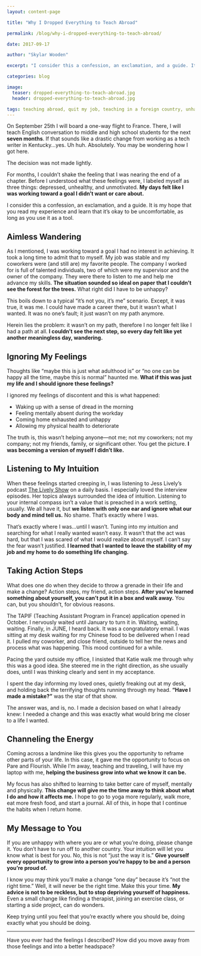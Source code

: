 ```yaml
---
layout: content-page

title: "Why I Dropped Everything to Teach Abroad"

permalink: /blog/why-i-dropped-everything-to-teach-abroad/

date: 2017-09-17

author: "Skylar Wooden"

excerpt: "I consider this a confession, an exclamation, and a guide. It is my hope that you read my experience and learn that it’s okay to be uncomfortable, as long as you use it as a tool."

categories: blog

image:
  teaser: dropped-everything-to-teach-abroad.jpg
  header: dropped-everything-to-teach-abroad.jpg

tags: teaching abroad, quit my job, teaching in a foreign country, unhappy with job
---
```


On September 25th I will board a one-way flight to France. There, I will teach English conversation to middle and high school students for the next **seven months**. If that sounds like a drastic change from working as a tech writer in Kentucky...yes. Uh huh. Absolutely. You may be wondering how I got here.

The decision was not made lightly.

For months, I couldn’t shake the feeling that I was nearing the end of a chapter. Before I understood what these feelings were, I labeled myself as three things: depressed, unhealthy, and unmotivated. **My days felt like I was working toward a goal I didn’t want or care about.**

I consider this a confession, an exclamation, and a guide. It is my hope that you read my experience and learn that it’s okay to be uncomfortable, as long as you use it as a tool.

## Aimless Wandering 

As I mentioned, I was working toward a goal I had no interest in achieving. It took a long time to admit that to myself. My job was stable and my coworkers were (and still are) my favorite people. The company I worked for is full of talented individuals, two of which were my supervisor and the owner of the company. They were there to listen to me and help me advance my skills. **The situation sounded so ideal on paper that I couldn’t see the forest for the trees.** What right did I have to be unhappy? 

This boils down to a typical “it’s not you, it’s me” scenario. Except, it was true, it was me. I could have made a career there, but it wasn’t what I wanted. It was no one’s fault; it just wasn’t on my path anymore. 

Herein lies the problem: it wasn’t on my path, therefore I no longer felt like I had a path at all. **I couldn’t see the next step, so every day felt like yet another meaningless day, wandering.**

## Ignoring My Feelings

Thoughts like “maybe this is just what adulthood is” or “no one can be happy all the time, maybe this is normal” haunted me. **What if this was just my life and I should ignore these feelings?**

I ignored my feelings of discontent and this is what happened: 

- Waking up with a sense of dread in the morning
- Feeling mentally absent during the workday
- Coming home exhausted and unhappy
- Allowing my physical health to deteriorate

The truth is, this wasn’t helping anyone—not me; not my coworkers; not my company; not my friends, family, or significant other. You get the picture. **I was becoming a version of myself I didn’t like.**

## Listening to My Intuition

When these feelings started creeping in, I was listening to Jess Lively’s podcast [The Lively Show](http://jesslively.com/livelyshow/) on a daily basis. I especially loved the interview episodes. Her topics always surrounded the idea of intuition. Listening to your internal compass isn’t a value that is preached in a work setting, usually. We all have it, but **we listen with only one ear and ignore what our body and mind tell us.** No shame. That’s exactly where I was. 

That’s exactly where I was...until I wasn’t. Tuning into my intuition and searching for what I really  wanted wasn’t easy. It wasn’t that the act was hard, but that I was scared of what I would realize about myself. I can’t say the fear wasn’t justified. **I learned that I wanted to leave the stability of my job and my home to do something life changing.**

## Taking Action Steps

What does one do when they decide to throw a grenade in their life and make a change? Action steps, my friend, action steps. **After you’ve learned something about yourself, you can’t put it in a box and walk away.** You can, but you shouldn’t, for obvious reasons. 

The TAPIF (Teaching Assistant Program in France) application opened in October. I nervously waited until January to turn it in. Waiting, waiting, waiting. Finally, in JUNE, I heard back. It was a congratulatory email. I was sitting at my desk waiting for my Chinese food to be delivered when I read it. I pulled my coworker, and close friend, outside to tell her the news and process what was happening. This mood continued for a while.

Pacing the yard outside my office, I insisted that Katie walk me through why this was a good idea. She steered me in the right direction, as she usually does, until I was thinking clearly and sent in my acceptance. 

I spent the day informing my loved ones, quietly freaking out at my desk, and holding back the terrifying thoughts running through my head. **“Have I made a mistake?”** was the star of that show. 

The answer was, and is, no. I made a decision based on what I already knew: I needed a change and this was exactly what would bring me closer to a life I wanted. 

## Channeling the Energy

Coming across a landmine like this gives you the opportunity to reframe other parts of your life. In this case, it gave me the opportunity to focus on Pare and Flourish. While I’m away, teaching and traveling, I will have my laptop with me, **helping the business grow into what we know it can be.**

My focus has also shifted to learning to take better care of myself, mentally and physically. **This change will give me the time away to think about what I do and how it affects me.** I hope to go to yoga more regularly, walk more, eat more fresh food, and start a journal. All of this, in hope that I continue the habits when I return home.

## My Message to You

If you are unhappy with where you are or what you’re doing, please change it. You don’t have to run off to another country. Your intuition will let you know what is best for you. No, this is not “just the way it is.” **Give yourself every opportunity to grow into a person you’re happy to be and a person you’re proud of.**

I know you may think you’ll make a change “one day” because it’s “not the right time.” Well, it will never be the right time. Make this your time. **My advice is not to be reckless, but to stop depriving yourself of happiness.** Even a small change like finding a therapist, joining an exercise class, or starting a side project, can do wonders. 

Keep trying until you feel that you’re exactly where you should be, doing exactly what you should be doing. 

<hr class="secondary">

Have you ever had the feelings I described? How did you move away from those feelings and into a better headspace?